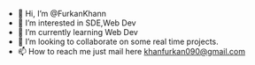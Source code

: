 - 👋 Hi, I’m @FurkanKhann
- 👀 I’m interested in SDE,Web Dev
- 🌱 I’m currently learning Web Dev
- 💞️ I’m looking to collaborate on some real time projects.
- 📫 How to reach me just mail here khanfurkan090@gmail.com

<!---
FurkanKhann/FurkanKhann is a ✨ special ✨ repository because its `README.md` (this file) appears on your GitHub profile.
You can click the Preview link to take a look at your changes.
--->
